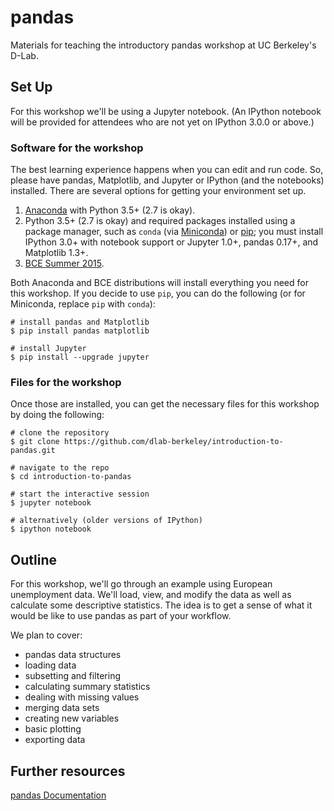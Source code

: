 # pandas

Materials for teaching the introductory pandas workshop at UC Berkeley's D-Lab.

## Set Up

For this workshop we'll be using a Jupyter notebook. (An IPython notebook will be provided for attendees who are not yet on IPython 3.0.0 or above.)

### Software for the workshop

The best learning experience happens when you can edit and run code. So, please have pandas, Matplotlib, and Jupyter or IPython (and the notebooks) installed. There are several options for getting your environment set up.

1. [Anaconda](http://continuum.io/downloads) with Python 3.5+ (2.7 is okay).
2. Python 3.5+ (2.7 is okay) and required packages installed using a package manager, such as `conda` (via [Miniconda](https://conda.io/docs/install/quick.html)) or [pip](https://pip.pypa.io/en/stable/installing.html); you must install IPython 3.0+ with notebook support or Jupyter 1.0+, pandas 0.17+, and Matplotlib 1.3+.
3. [BCE Summer 2015](http://bce.berkeley.edu/install.html).

Both Anaconda and BCE distributions will install everything you need for this workshop. If you decide to use `pip`, you can do the following (or for Miniconda, replace `pip` with `conda`):

```
# install pandas and Matplotlib
$ pip install pandas matplotlib

# install Jupyter
$ pip install --upgrade jupyter
```

### Files for the workshop

Once those are installed, you can get the necessary files for this workshop by doing the following:

```
# clone the repository
$ git clone https://github.com/dlab-berkeley/introduction-to-pandas.git

# navigate to the repo
$ cd introduction-to-pandas

# start the interactive session
$ jupyter notebook

# alternatively (older versions of IPython)
$ ipython notebook
```

## Outline

For this workshop, we'll go through an example using European unemployment data. We'll load, view, and modify the data as well as calculate some descriptive statistics. The idea is to get a sense of what it would be like to use pandas as part of your workflow.

We plan to cover:

* pandas data structures
* loading data
* subsetting and filtering
* calculating summary statistics
* dealing with missing values
* merging data sets
* creating new variables
* basic plotting
* exporting data

## Further resources

[pandas Documentation](http://pandas.pydata.org/pandas-docs/stable/)